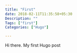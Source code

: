 ```yaml
---
title: "First"
date: 2018-02-11T11:35:58+05:30
Description: ""
Tags: ["first"]
Categories: ["Hugo"]

---
```


Hi there. My first Hugo post